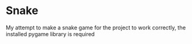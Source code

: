 # Snake
My attempt to make a snake game
for the project to work correctly, the installed pygame library is required